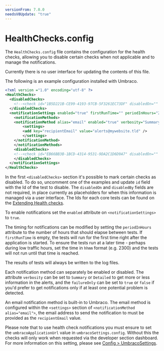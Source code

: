 ```yaml
---
versionFrom: 7.0.0
needsV8Update: "true"
---
```


# HealthChecks.config

The `HealthChecks.config` file contains the configuration for the health checks, allowing you to disable certain checks when not applicable and to manage the notifications.

Currently there is no user interface for updating the contents of this file.

The following is an example configuration installed with Umbraco.

```xml
<?xml version ="1.0" encoding="utf-8" ?>
<HealthChecks>
  <disabledChecks>
    <!--<check id="1B5D221B-CE99-4193-97CB-5F3261EC73DF" disabledOn="" disabledBy="0" />-->
  </disabledChecks>
  <notificationSettings enabled="true" firstRunTime="" periodInHours="24">
    <notificationMethods>
    <notificationMethod alias="email" enabled="true" verbosity="Summary">
        <settings>
        <add key="recipientEmail" value="alerts@mywebsite.tld" />
        </settings>
    </notificationMethod>
    </notificationMethods>
    <disabledChecks>
    <!--<check id="EB66BB3B-1BCD-4314-9531-9DA2C1D6D9A7" disabledOn="" disabledBy="0" />-->
    </disabledChecks>
  </notificationSettings>
</HealthChecks>
```

In the first `<disabledChecks>` section it's possible to mark certain checks as disabled. To do so, uncomment one of the examples and update `id` field with the Id of the test to disable. The `disabledOn` and `disabledBy` fields are not required, in place currently as placeholders for when this information is managed via a user interface. The Ids for each core tests can be found on the [Extending Health checks](../../../Extending/Healthcheck/#built-in-checks).

To enable notifications set the `enabled` attribute on `<notificationSettings>` to `true`.

The timing for notifications can be modified by setting the `periodInHours` attribute to the number of hours that should elapse between tests.  If `firstRunTime` is empty, the tests will run for the first time right after the application is started.  To ensure the tests run at a later time - perhaps during low traffic hours, set the time in `hhmm` format (e.g. 2300) and the tests will not run until that time is reached.

The results of tests will always be written to the log files.

Each notification method can separately be enabled or disabled. The attribute `verbosity` can be set to `Summary` or `Detailed` to get more or less information in the alerts, and the `failureOnly` can be set to `true` or `false` if you'd prefer to get notifications only if at least one potential problem is detected.

An email notification method is built-in to Umbraco. The email method is configured within the `<settings>` section of `<notificationMethod alias="email">`, the email address to send the notification to must be provided as the `recipientEmail` value.

Please note that to use health check notifications you must ensure to set the `umbracoApplicationUrl` value in `umbracoSettings.config`.  Without this the checks will only work when requested via the developer section dashboard.  For more information on this setting, please see [Config > UmbracoSettings](../../../Reference/Config/umbracoSettings/#webrouting).
